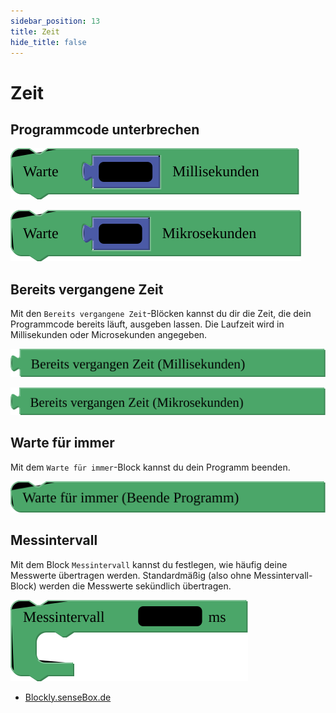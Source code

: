 ```yaml
---
sidebar_position: 13
title: Zeit
hide_title: false
---
```


# Zeit

## Programmcode unterbrechen


![](../../static/img/blockly-bilder/zeit/blockly-zeit-1.svg)

![](../../static/img/blockly-bilder/zeit/blockly-zeit-2.svg)


## Bereits vergangene Zeit
Mit den `Bereits vergangene Zeit`-Blöcken kannst du dir die Zeit, die dein Programmcode bereits läuft, ausgeben lassen. Die Laufzeit wird in Millisekunden oder Microsekunden angegeben.

![](../../static/img/blockly-bilder/zeit/blockly-zeit-3.svg)

![](../../static/img/blockly-bilder/zeit/blockly-zeit-4.svg)


## Warte für immer
Mit dem `Warte für immer`-Block kannst du dein Programm beenden.

![](../../static/img/blockly-bilder/zeit/blockly-zeit-5.svg)


## Messintervall
Mit dem Block `Messintervall` kannst du festlegen, wie häufig deine Messwerte übertragen werden. Standardmäßig (also ohne Messintervall-Block) werden die Messwerte sekündlich übertragen.

![](../../static/img/blockly-bilder/zeit/blockly-zeit-6.svg)


- [Blockly.senseBox.de](https://blockly.sensebox.de/)

